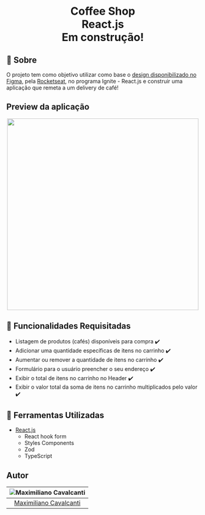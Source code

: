 <h1 align="center" >
  <p>
    Coffee Shop<br>
    React.js<br>
    Em construção!
  </p>
</h1>

## 📕 Sobre

O projeto tem como objetivo utilizar como base o [design disponibilizado no Figma](https://www.figma.com/file/qijAaads1PkQgrIwg73LeG/Coffee-Delivery-(Copy)?node-id=0%3A1),  pela [Rocketseat](https://www.rocketseat.com.br/), no programa Ignite - React.js e construir uma aplicação que remeta a um delivery de café!

## Preview da aplicação

<p align="center">
<img src="https://user-images.githubusercontent.com/95191637/189633221-2a4d8f6d-d66f-4b7c-a772-567a84c2ccea.png" width="500"/><br>
</p>


## 📝 Funcionalidades Requisitadas
- Listagem de produtos (cafés) disponíveis para compra ✔️
- Adicionar uma quantidade específicas de itens no carrinho ✔️
- Aumentar ou remover a quantidade de itens no carrinho ✔️
- Formulário para o usuário preencher o seu endereço ✔️
- Exibir o total de itens no carrinho no Header ✔️
- Exibir o valor total da soma de itens no carrinho multiplicados pelo valor ✔️

## 🔧 Ferramentas Utilizadas

- [React.js](https://reactjs.org/)
  - React hook form
  - Styles Components
  - Zod
  - TypeScript



## Autor

| ![Maximiliano Cavalcanti](https://avatars.githubusercontent.com/u/95191637?v=4&s=150)|
|:---------------------:|
|  [Maximiliano Cavalcanti](https://github.com/maxmcavalcanti/)   |
